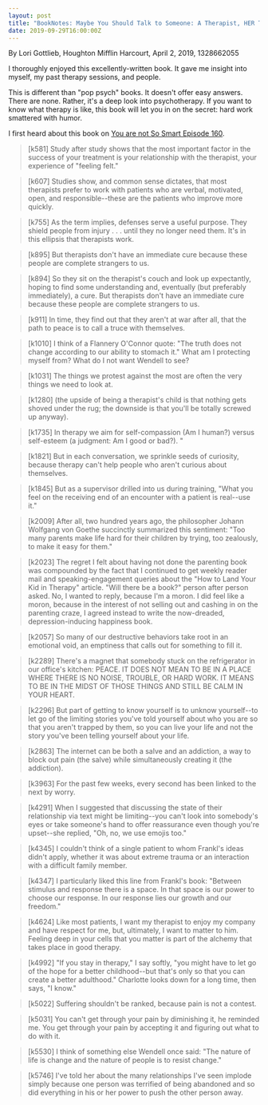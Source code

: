 ```yaml
---
layout: post
title: "BookNotes: Maybe You Should Talk to Someone: A Therapist, HER Therapist, and Our Lives Revealed"
date: 2019-09-29T16:00:00Z
---
```

By Lori Gottlieb, Houghton Mifflin Harcourt, April 2, 2019, 1328662055

I thoroughly enjoyed this excellently-written book. It gave me insight
into myself, my past therapy sessions, and people.

This is different than "pop psych" books. It doesn't offer easy
answers. There are none. Rather, it's a deep look into
psychotherapy. If you want to know what therapy is like, this book
will let you in on the secret: hard work smattered with humor.

I first heard about this book on
[You are not So Smart Episode 160](http://n99.us/urc).

> [k581] Study after study shows that the most important factor in the
> success of your treatment is your relationship with the therapist, your
> experience of "feeling felt."

> [k607] Studies show, and common sense dictates, that most therapists
> prefer to work with patients who are verbal, motivated, open, and
> responsible--these are the patients who improve more quickly.

> [k755] As the term implies, defenses serve a useful purpose. They shield
> people from injury . . . until they no longer need them. It's in this
> ellipsis that therapists work.

> [k895] But therapists don't have an immediate cure because these people
> are complete strangers to us.

> [k894] So they sit on the therapist's couch and look up expectantly,
> hoping to find some understanding and, eventually (but preferably
> immediately), a cure. But therapists don't have an immediate cure because
> these people are complete strangers to us.

> [k911] In time, they find out that they aren't at war after all, that the
> path to peace is to call a truce with themselves.

> [k1010] I think of a Flannery O'Connor quote: "The truth does not change
> according to our ability to stomach it." What am I protecting myself
> from? What do I not want Wendell to see?

> [k1031] The things we protest against the most are often the very things
> we need to look at.

> [k1280] (the upside of being a therapist's child is that nothing gets
> shoved under the rug; the downside is that you'll be totally screwed up
> anyway).

> [k1735] In therapy we aim for self-compassion (Am I human?) versus
> self-esteem (a judgment: Am I good or bad?). "

> [k1821] But in each conversation, we sprinkle seeds of curiosity, because
> therapy can't help people who aren't curious about themselves.

> [k1845] But as a supervisor drilled into us during training, "What you
> feel on the receiving end of an encounter with a patient is real--use
> it."

> [k2009] After all, two hundred years ago, the philosopher Johann Wolfgang
> von Goethe succinctly summarized this sentiment: "Too many parents make
> life hard for their children by trying, too zealously, to make it easy
> for them."

> [k2023] The regret I felt about having not done the parenting book was
> compounded by the fact that I continued to get weekly reader mail and
> speaking-engagement queries about the "How to Land Your Kid in Therapy"
> article. "Will there be a book?" person after person asked. No, I wanted
> to reply, because I'm a moron. I did feel like a moron, because in the
> interest of not selling out and cashing in on the parenting craze, I
> agreed instead to write the now-dreaded, depression-inducing happiness
> book.

> [k2057] So many of our destructive behaviors take root in an emotional
> void, an emptiness that calls out for something to fill it.

> [k2289] There's a magnet that somebody stuck on the refrigerator in our
> office's kitchen: PEACE. IT DOES NOT MEAN TO BE IN A PLACE WHERE THERE IS
> NO NOISE, TROUBLE, OR HARD WORK. IT MEANS TO BE IN THE MIDST OF THOSE
> THINGS AND STILL BE CALM IN YOUR HEART.

> [k2296] But part of getting to know yourself is to unknow yourself--to
> let go of the limiting stories you've told yourself about who you are so
> that you aren't trapped by them, so you can live your life and not the
> story you've been telling yourself about your life.

> [k2863] The internet can be both a salve and an addiction, a way to block
> out pain (the salve) while simultaneously creating it (the addiction).

> [k3963] For the past few weeks, every second has been linked to the next
> by worry.

> [k4291] When I suggested that discussing the state of their relationship
> via text might be limiting--you can't look into somebody's eyes or take
> someone's hand to offer reassurance even though you're upset--she
> replied, "Oh, no, we use emojis too."

> [k4345] I couldn't think of a single patient to whom Frankl's ideas
> didn't apply, whether it was about extreme trauma or an interaction with
> a difficult family member.
 

> [k4347] I particularly liked this line from Frankl's book: "Between
> stimulus and response there is a space. In that space is our power to
> choose our response. In our response lies our growth and our freedom."

> [k4624] Like most patients, I want my therapist to enjoy my company and
> have respect for me, but, ultimately, I want to matter to him. Feeling
> deep in your cells that you matter is part of the alchemy that takes
> place in good therapy.

> [k4992] "If you stay in therapy," I say softly, "you might have to let go
> of the hope for a better childhood--but that's only so that you can
> create a better adulthood." Charlotte looks down for a long time, then
> says, "I know."

> [k5022] Suffering shouldn't be ranked, because pain is not a contest.

> [k5031] You can't get through your pain by diminishing it, he reminded
> me. You get through your pain by accepting it and figuring out what to do
> with it.

> [k5530] I think of something else Wendell once said: "The nature of life
> is change and the nature of people is to resist change."

> [k5746] I've told her about the many relationships I've seen implode
> simply because one person was terrified of being abandoned and so did
> everything in his or her power to push the other person away.

